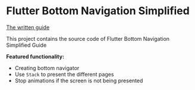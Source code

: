 # Flutter Bottom Navigation Simplified

[The written guide](https://refactord.com/guides/flutter-bottom-navigation-simplified)

This project contains the source code of Flutter Bottom Navigation Simplified Guide

**Featured functionality:**

- Creating bottom navigator
- Use `Stack` to present the different pages
- Stop animations if the screen is not being presented
